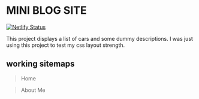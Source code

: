 # MINI BLOG SITE

[![Netlify Status](https://api.netlify.com/api/v1/badges/4e0f1855-f0ba-4cb3-8c80-7fc404420542/deploy-status)](https://app.netlify.com/sites/gybexminiblog/deploys)

This project displays a list of cars and some dummy descriptions. I was just using this project to test my css layout strength.

## working sitemaps

> Home

> About Me
